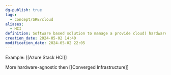 ```yaml
---
dg-publish: true
tags:
  - concept/SRE/cloud
aliases:
  - HCI
definition: Software based solution to manage a provide cloud( hardware agnostic)
creation_date: 2024-05-02 14:40
modification_date: 2024-05-02 22:05
---
```

Example: [[Azure Stack HCI]]

More hardware-agnostic then [[Converged Infrastructure]]
